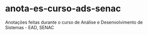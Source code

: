 # anota-es-curso-ads-senac
Anotações feitas durante o curso de Análise e Desenvolvimento de Sistemas - EAD, SENAC
